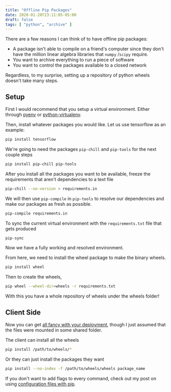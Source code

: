 ```yaml
---
title: "Offline Pip Packages"
date: 2020-01-20T23:11:05-05:00
draft: false
tags: [ "python", "archive" ]
---
```


There are a few reasons I can think of to have offline pip packages:

- A package isn't able to compile on a friend's computer since they don't have the million linear algebra libraries that `numpy` /`scipy` require.
- You want to archive everything to run a piece of software
- You want to control the packages available to a closed network

Regardless, to my surprise, setting up a repository of python wheels doesn't take many steps. 

## Setup

First I would recommend that you setup a virtual environment. Either through [pyenv](https://brandonrozek.com/blog/pyenv/) or [python-virtualenv](https://brandonrozek.com/blog/virtualenv/).

Then, install whatever packages you would like. Let us use tensorflow as an example:

```bash
pip install tensorflow
```

We're going to need the packages `pip-chill` and `pip-tools` for the next couple steps

```bash
pip install pip-chill pip-tools
```

After you install all the packages you want to be available, freeze the requirements that aren't dependencies to a text file

```bash
pip-chill --no-version > requirements.in
```

We will then use `pip-compile` in `pip-tools` to resolve our dependencies and make our packages as fresh as possible.

```bash
pip-compile requirements.in
```

To sync the current virtual environment with the `requirements.txt` file that gets produced

```bash
pip-sync
```

Now we have a fully working and resolved environment.

From here, we need to install the wheel package to make the binary wheels.

```bash
pip install wheel
```

Then to create the wheels,

```bash
pip wheel --wheel-dir=wheels -r requirements.txt
```

With this you have a whole repository of wheels under the wheels folder!

## Client Side

Now you can get [all fancy with your deployment](https://realpython.com/offline-python-deployments-with-docker/#deploy), though I just assumed that the files were mounted in some shared folder.

The client can install all the wheels

```bash
pip install /path/to/wheels/*
```

Or they can just install the packages they want

```bash
pip install --no-index -f /path/to/wheels/wheels package_name
```

If you don't want to add flags to every command, check out my post on using [configuration files with pip](https://brandonrozek.com/blog/pipconf/).

